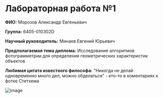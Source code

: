 # Лабораторная работа №1
**ФИО:** Морозов Александр Евгеньевич

**Группа:** 6405-010302D

**Научный руководитель:** Минаев Евгений Юрьевич

**Предполагаемая тема диплома:** Исследование алгоритмов фотограмметрии для определения геометрических характеристик объектов

**Любимая цитата известного философа:** "Никогда не делай одновременно много дел, можно обделаться" - кто-то в коментариях к фотке Стетхема

![image](https://github.com/user-attachments/assets/0816c6e3-1466-40bf-94fe-fe302707cf45)
